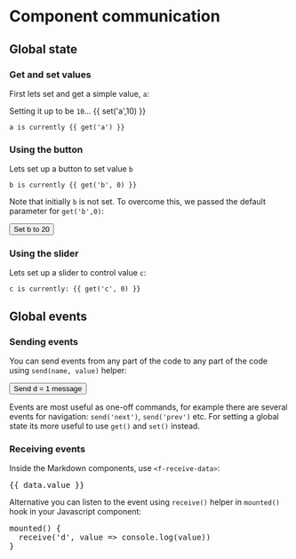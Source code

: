 # Component communication

## Global state

### Get and set values

First lets set and get a simple value, `a`:

Setting it up to be `10`... {{ set('a',10) }} 

```
a is currently {{ get('a') }}
```

### Using the button

Lets set up a button to set value `b`

```
b is currently {{ get('b', 0) }}
```

Note that initially `b` is not set. To overcome this, we passed the default parameter for `get('b',0)`:

<button v-on:click="set('b',20)">Set b to 20</button>

### Using the slider

Lets set up a slider to control value `c`:

<f-slider :value="get('c', 0)" v-on:input="set('c',$event)" />

```
c is currently: {{ get('c', 0) }}
```

## Global events

### Sending events

You can send events from any part of the code to any part of the code using `send(name, value)` helper:

<button v-on:click="send('d', 1)">
Send d = 1 message
</button>

<p />

Events are most useful as one-off commands, for example there are several events for navigation: `send('next')`,  `send('prev')` etc. For setting a global state its more useful to use `get()` and `set()` instead.

### Receiving events

Inside the Markdown components, use `<f-receive-data>`:

<f-receive-data name="d">
  <pre slot-scope="data">{{ data.value }}</pre>
</f-receive-data>

Alternative you can listen to the event using `receive()` helper in `mounted()` hook in your Javascript component:

<pre>
mounted() {
  receive('d', value => console.log(value))
}
</pre>